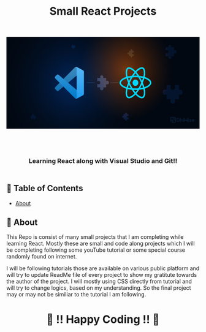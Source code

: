 <h1 align="center">Small React Projects</h1>

<br> 
<p align="center">
  <a href="" rel="noopener">
 <img width=700px height=240px src="https://github.com/Shweta-MG/smallReactProjects/blob/readme/VS%20n%20React.jpg" alt="React n VS Image"></a>
</p>



<br> 
<br> 
<h3 align="center"> Learning React along with Visual  Studio and Git!!

<br> 
<br> 
</h3>

## 📝 Table of Contents

- [About](#about)

## 🧐 About <a name = "about"></a>

This Repo is consist of many small projects that I am completing while learning React. Mostly these are small and code along projects which I will be completing following some youTube tutorial or some special course randomly found on internet. <br> 

I will be following tutorials those are available on various public platform and will try to update ReadMe file of every project to show my gratitute towards the author of the project. I will mostly using CSS directly from tutorial and will try to change logics, based on my understanding. So the final project may or may not be similiar to the tutorial I am following.





<h1 align="center">🎈 !! Happy Coding !! 🎈</h1>

